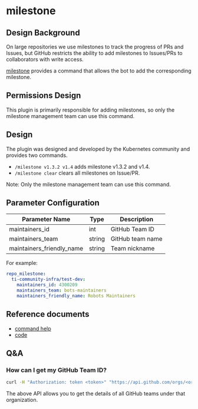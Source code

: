 # milestone

## Design Background

On large repositories we use milestones to track the progress of PRs and Issues, but GitHub restricts the ability to add milestones to Issues/PRs to collaborators with write access.

[milestone](https://github.com/kubernetes/test-infra/tree/master/prow/plugins/milestone) provides a command that allows the bot to add the corresponding milestone.

## Permissions Design

This plugin is primarily responsible for adding milestones, so only the milestone management team can use this command.

## Design

The plugin was designed and developed by the Kubernetes community and provides two commands.

- `/milestone v1.3.2 v1.4` adds milestone v1.3.2 and v1.4.
- `/milestone clear` clears all milestones on Issue/PR.

Note: Only the milestone management team can use this command.

## Parameter Configuration

| Parameter Name            | Type   | Description      |
| ------------------------- | ------ | ---------------- |
| maintainers_id            | int    | GitHub Team ID   |
| maintainers_team          | string | GitHub team name |
| maintainers_friendly_name | string | Team nickname    |

For example:

```yaml
repo_milestone:
  ti-community-infra/test-dev:
    maintainers_id: 4300209
    maintainers_team: bots-maintainers
    maintainers_friendly_name: Robots Maintainers
```

## Reference documents

- [command help](https://prow.tidb.io/plugins?repo=ti-community-infra%2Ftichi)
- [code](https://github.com/kubernetes/test-infra/tree/master/prow/plugins/milestone)

## Q&A

### How can I get my GitHub Team ID?

```sh
curl -H "Authorization: token <token>" "https://api.github.com/orgs/<org-name>/teams?page=N"
```

The above API allows you to get the details of all GitHub teams under that organization.
